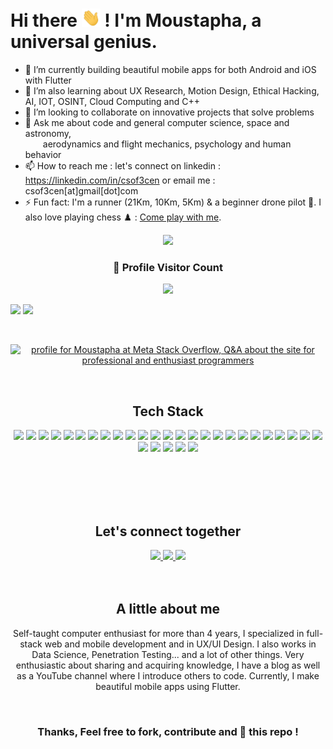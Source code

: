 # Hi there <img  src="https://raw.githubusercontent.com/ABSphreak/ABSphreak/master/gifs/Hi.gif" width="30px"> ! I'm Moustapha, a universal genius.

- 🔭 I’m currently building beautiful mobile apps for both Android and iOS with Flutter
- 🌱 I’m also learning about UX Research, Motion Design, Ethical Hacking, AI, IOT, OSINT, Cloud Computing and C++
- 👯 I’m looking to collaborate on innovative projects that solve problems
- 💬 Ask me about code and general computer science, space and astronomy,<br/>
      &emsp;&emsp;aerodynamics and flight mechanics, psychology and human behavior
- 📫 How to reach me : let's connect on linkedin : https://linkedin.com/in/csof3cen or email me : csof3cen[at]gmail[dot]com
- ⚡ Fun fact: I'm a runner (21Km, 10Km, 5Km) & a beginner drone pilot 🚀. I also love playing chess ♟️ : [Come play with me](https://www.chess.com/member/csof3cen).
<!--- 🤔 I’m looking for help to develop innovative products-->

<p align="center">
  <img src="https://readme-typing-svg.herokuapp.com/?lines=Problem+Solver;Creator;Innovator;UX+UI+Designer;Blogger;Youtuber;Learner;Flutter+Developer;OSINT%20Enthusiast;Stack+Overflow+Contributor;OpenSource+contributor+and+evangelist;Linux+Fan;Flutter+package+maintainer;&center=true&width=800&height=50&color=f28a00">
</p>

<!-- <p align="center"> 
   <img src="https://komarev.com/ghpvc/?username=csof3cen&label=Profile%20Views&color=f28a00&style=for-the-badge" alt="me" /> 
</p> -->

<div align=center>
  <h3><b>📍 Profile Visitor Count</b></h3>
</div>
    
<!-- retro visitor counter -->  
<p align="center" >   
  <img src="https://profile-counter.glitch.me/csof3cen/count.svg" />
</p>


<p align="center">
  <p>
  <img width="49.5%" src="https://github-readme-stats.vercel.app/api?username=csof3cen&show_icons=true&theme=dark&hide_border=true&icon_color=f28a00" />
    <img width="49.5%" src="https://github-readme-streak-stats.herokuapp.com/?user=csof3cen&theme=dark&hide_border=true" />
  </p>
</p>

<br/>

<p align="center">
  <a href="https://meta.stackoverflow.com/users/17224293/moustapha"><img src="https://meta.stackoverflow.com/users/flair/17224293.png?theme=dark" width="208" height="58" alt="profile for Moustapha at Meta Stack Overflow, Q&amp;A about the site for professional and enthusiast programmers" title="profile for Moustapha at Meta Stack Overflow, Q&amp;A about the site for professional and enthusiast programmers"></a>
</p>

<br/>

<p>
</div> 

<div align="center"> 
      
## Tech Stack
      
  <img src="https://img.shields.io/badge/-Git-000?style=for-the-badge&logo=git&color=151515&logoColor=000&labelColor=f28a00">
  <img src="https://img.shields.io/badge/-GitHub-000?style=for-the-badge&logo=github&color=151515&logoColor=000&labelColor=f28a00">
  <img src="https://img.shields.io/badge/-Gitlab-000?style=for-the-badge&logo=gitlab&color=151515&logoColor=000&labelColor=f28a00">
  <img src="https://img.shields.io/badge/-Dart-000?style=for-the-badge&logo=dart&color=151515&logoColor=000&labelColor=f28a00">
  <img src="https://img.shields.io/badge/-Flutter-000?style=for-the-badge&logo=flutter&color=151515&logoColor=000&labelColor=f28a00">
  <img src="https://img.shields.io/badge/-Firebase-000?style=for-the-badge&logo=firebase&color=151515&logoColor=000&labelColor=f28a00">
  <img src="https://img.shields.io/badge/-MongoDB-000?style=for-the-badge&logo=mongodb&color=151515&logoColor=000&labelColor=f28a00">
  <img src="https://img.shields.io/badge/-Apache-000?style=for-the-badge&logo=apache&color=151515&logoColor=000&labelColor=f28a00">
  <img src="https://img.shields.io/badge/-Docker-000?style=for-the-badge&logo=docker&color=151515&logoColor=000&labelColor=f28a00">
<!-- </div>
<div align="center"> -->
  <img src="https://img.shields.io/badge/-Laravel-000?style=for-the-badge&logo=laravel&color=151515&logoColor=000&labelColor=f28a00">
  <img src="https://img.shields.io/badge/-Vue.js-000?style=for-the-badge&logo=vue.js&color=151515&logoColor=000&labelColor=f28a00">
  <img src="https://img.shields.io/badge/-Astro-000?style=for-the-badge&logo=astro&color=151515&logoColor=000&labelColor=f28a00">
  <img src="https://img.shields.io/badge/-React.js-000?style=for-the-badge&logo=react&color=151515&logoColor=000&labelColor=f28a00">
  <img src="https://img.shields.io/badge/-Nuxt.js-000?style=for-the-badge&logo=nuxt.js&color=151515&logoColor=000&labelColor=f28a00">
  <img src="https://img.shields.io/badge/-TailwindCss-000?style=for-the-badge&logo=tailwindcss&color=151515&logoColor=000&labelColor=f28a00">
  <img src="https://img.shields.io/badge/-Swift-000?style=for-the-badge&logo=swift&color=151515&logoColor=000&labelColor=f28a00">
  <img src="https://img.shields.io/badge/-Php-000?style=for-the-badge&logo=php&color=151515&logoColor=000&labelColor=f28a00">
  <img src="https://img.shields.io/badge/-Node.js-000?style=for-the-badge&logo=node.js&color=151515&logoColor=000&labelColor=f28a00">
  <img src="https://img.shields.io/badge/-TypeScript-000?style=for-the-badge&logo=typescript&color=151515&logoColor=000&labelColor=f28a00">
  <img src="https://img.shields.io/badge/-Adonis.js-000?style=for-the-badge&logo=adonisjs&color=151515&logoColor=000&labelColor=f28a00">
  <img src="https://img.shields.io/badge/-Python-000?style=for-the-badge&logo=python&color=151515&logoColor=000&labelColor=f28a00">
<!-- </p>

<div align="center"> -->
  <img src="https://img.shields.io/badge/-Kotlin-000?style=for-the-badge&logo=kotlin&color=151515&logoColor=000&labelColor=f28a00">
  <img src="https://img.shields.io/badge/-MySql-000?style=for-the-badge&logo=mysql&color=151515&logoColor=000&labelColor=f28a00">
  <img src="https://img.shields.io/badge/-JavaScript-000?style=for-the-badge&logo=javascript&color=151515&logoColor=000&labelColor=f28a00">
  <img src="https://img.shields.io/badge/-Linux-000?style=for-the-badge&logo=linux&color=151515&logoColor=000&labelColor=f28a00">
  <img src="https://img.shields.io/badge/-Android-000?style=for-the-badge&logo=android&color=151515&logoColor=000&labelColor=f28a00">
  <img src="https://img.shields.io/badge/-iOS-000?style=for-the-badge&logo=ios&color=151515&logoColor=000&labelColor=f28a00">
  <img src="https://img.shields.io/badge/-Postman-000?style=for-the-badge&logo=postman&color=151515&logoColor=000&labelColor=f28a00">
  <img src="https://img.shields.io/badge/-C++-000?style=for-the-badge&logo=cplusplus&color=151515&logoColor=000&labelColor=f28a00">
  <img src="https://img.shields.io/badge/-C-000?style=for-the-badge&logo=c&color=151515&logoColor=000&labelColor=f28a00">
</p>

<br/>

<!-- [![Moustapha Trips' Activity Graph](https://activity-graph.herokuapp.com/graph?username=csof3cen&hide_border=true&bg_color=151515&color=fff&line=f28a00&point=f28a00)](#) -->

<!-- Wakanime stats
<img src="https://wakatime.com/share/@32db4d22-0732-4a3e-b227-fa0454795832/dfe33ae3-5e72-4f3f-b979-d63d7ae4ed83.svg">
-->

<br/>

<br/>


<br/>

## Let's connect together

<div align="center">
  <a href="https://moustapha.dev">
        <img src="https://img.shields.io/badge/-Personal Website-000?style=for-the-badge&logo=web&color=151515&logoColor=000&labelColor=f28a00">
  </a>
  <a href="https://youtube.com/@csof3cen">
      <img src="https://img.shields.io/badge/-Youtube Channel-000?style=for-the-badge&logo=youtube&color=151515&logoColor=000&labelColor=f28a00">
  </a>
  <a href="https://blog.moustapha.dev">
      <img src="https://img.shields.io/badge/-Blog-000?style=for-the-badge&logo=hashnode&color=151515&logoColor=000&labelColor=f28a00">
  </a>
</div>
<br/>

<br/>

## A little about me

Self-taught computer enthusiast for more than 4 years, I specialized in full-stack web and mobile development and in UX/UI Design. I also works in Data Science, Penetration Testing... and a lot of other things. Very enthusiastic about sharing and acquiring knowledge, I have a blog as well as a YouTube channel where I introduce others to code. Currently, I make beautiful mobile apps using Flutter.


<br/>

<!-- 
## Let me make you laugh with a random joke !😂 (Refresh to get a new one)
<br/>

![Jokes Card](https://readme-jokes.vercel.app/api?hideBorder)

<br/><br/>

------

<pre>

  _  _                       _  _             __   __              _ 
 | || |__ _ _ __ _ __ _  _  | \| |_____ __ __ \ \ / /__ __ _ _ _  | |
 | __ / _` | '_ \ '_ \ || | | .` / -_) V  V /  \ V / -_) _` | '_| |_|
 |_||_\__,_| .__/ .__/\_, | |_|\_\___|\_/\_/    |_|\___\__,_|_|   (_)
           |_|  |_|   |__/                                           

</pre>

<br/> -->

### Thanks, Feel free to fork, contribute and 🌟 this repo !
